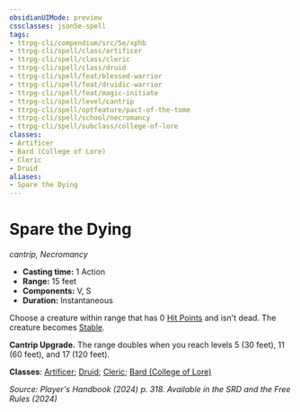 ```yaml
---
obsidianUIMode: preview
cssclasses: json5e-spell
tags:
- ttrpg-cli/compendium/src/5e/xphb
- ttrpg-cli/spell/class/artificer
- ttrpg-cli/spell/class/cleric
- ttrpg-cli/spell/class/druid
- ttrpg-cli/spell/feat/blessed-warrior
- ttrpg-cli/spell/feat/druidic-warrior
- ttrpg-cli/spell/feat/magic-initiate
- ttrpg-cli/spell/level/cantrip
- ttrpg-cli/spell/optfeature/pact-of-the-tome
- ttrpg-cli/spell/school/necromancy
- ttrpg-cli/spell/subclass/college-of-lore
classes:
- Artificer
- Bard (College of Lore)
- Cleric
- Druid
aliases:
- Spare the Dying
---
```

# Spare the Dying
*cantrip, Necromancy*  


- **Casting time:** 1 Action
- **Range:** 15 feet
- **Components:** V, S
- **Duration:** Instantaneous

Choose a creature within range that has 0 [Hit Points](Інструменти%20ДМ/CLI/rules/variant-rules/hit-points-xphb.md) and isn't dead. The creature becomes [Stable](Інструменти%20ДМ/CLI/rules/variant-rules/stable-xphb.md).

**Cantrip Upgrade.** The range doubles when you reach levels 5 (30 feet), 11 (60 feet), and 17 (120 feet).

**Classes**: [Artificer](Інструменти%20ДМ/CLI/lists/list-spells-classes-artificer.md); [Druid](Інструменти%20ДМ/CLI/lists/list-spells-classes-druid.md); [Cleric](Інструменти%20ДМ/CLI/lists/list-spells-classes-cleric.md); [Bard (College of Lore)](Інструменти%20ДМ/CLI/lists/list-spells-classes-college-of-lore-xphb.md "subclass=XPHB;class=XPHB")

*Source: Player's Handbook (2024) p. 318. Available in the <span title='Systems Reference Document (5.2)'>SRD</span> and the Free Rules (2024)*